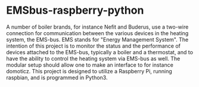 # EMSbus-raspberry-python

A number of boiler brands, for instance Nefit and Buderus, use a two-wire connection for communication between the various devices in the heating system, the EMS-bus. EMS stands for "Energy Management System". The intention of this project is to monitor the status and the performance of devices attached to the EMS-bus, typically a boiler and a thermostat, and to have the ability to control the heating system via EMS-bus as well. The modular setup should allow one to make an interface to for instance domoticz. This project is designed to utilize a Raspberry Pi, running raspbian, and is programmed in Python3.
